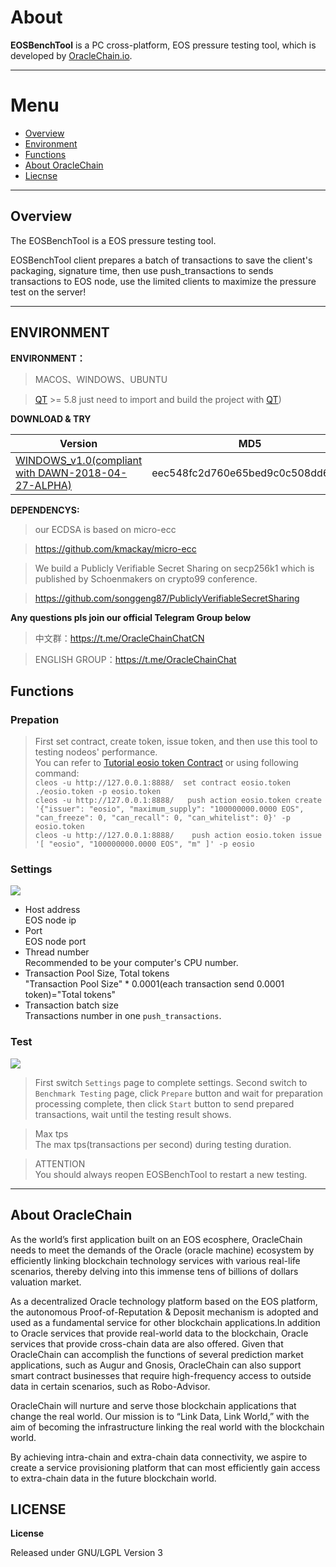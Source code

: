 # About


**EOSBenchTool** is a PC cross-platform, EOS pressure testing tool, which is developed by [OracleChain.io](https://oraclechain.io).

------------------------------

# Menu
* [Overview](#1)
* [Environment](#2)
* [Functions](#3)
* [About OracleChain](#4)
* [Liecnse](#4)

------------------------------

<h2 id="1">Overview</h2>


The EOSBenchTool is a EOS pressure testing tool. 

EOSBenchTool client prepares a batch of transactions to save the client's packaging, signature time, then use push_transactions to sends transactions to EOS node, use the limited clients to maximize the pressure test on the server!


------------------------------
<h2 id="2">ENVIRONMENT</h2>

**ENVIRONMENT：**

> MACOS、WINDOWS、UBUNTU

> [QT](https://www.qt.io/download) >= 5.8 just need to import and build the project with [QT](https://www.qt.io/download))

**DOWNLOAD & TRY**

|Version|MD5|
|------|---|
|[WINDOWS_v1.0(compliant with DAWN-2018-04-27-ALPHA)](https://github.com/OracleChain/EOSBenchTool/releases/download/1.0/EOSBenchTool_Windows_Release.zip)|eec548fc2d760e65bed9c0c508dd6e92|

**DEPENDENCYS:**

> our ECDSA is based on micro-ecc

> https://github.com/kmackay/micro-ecc

> We build a Publicly Verifiable Secret Sharing on secp256k1 which is published by Schoenmakers on crypto99 conference.

> https://github.com/songgeng87/PubliclyVerifiableSecretSharing


**Any questions pls join our official Telegram Group below**

> 中文群：https://t.me/OracleChainChatCN

> ENGLISH GROUP：https://t.me/OracleChainChat


<h2 id="3">Functions</h2>

### Prepation
>First set contract, create token, issue token, and then use this tool to testing nodeos' performance.<br>
You can refer to [Tutorial eosio token Contract](https://github.com/EOSIO/eos/wiki/Tutorial-eosio-token-Contract) or using following command:<br>
`cleos -u http://127.0.0.1:8888/  set contract eosio.token ./eosio.token -p eosio.token`<br>
`cleos -u http://127.0.0.1:8888/   push action eosio.token create '{"issuer": "eosio", "maximum_supply": "100000000.0000 EOS", "can_freeze": 0, "can_recall": 0, "can_whitelist": 0}' -p eosio.token`<br>
`cleos -u http://127.0.0.1:8888/    push action eosio.token issue '[ "eosio", "100000000.0000 EOS", "m" ]' -p eosio`

### Settings
![](https://github.com/OracleChain/EOSBenchTool/blob/master/screenshots/setting.PNG)
* Host address <br>
 EOS node ip
* Port <br>
 EOS node port
* Thread number <br>
 Recommended to be your computer's CPU number.
* Transaction Pool Size, Total tokens <br>
 "Transaction Pool Size" * 0.0001(each transaction send 0.0001 token)="Total tokens"
* Transaction batch size <br>
 Transactions number in one `push_transactions`.

### Test
![](https://github.com/OracleChain/EOSBenchTool/blob/master/screenshots/testing.png)
>First switch `Settings` page to complete settings.
>Second switch to `Benchmark Testing` page, click `Prepare` button and wait for preparation processing complete, then click `Start` button to send prepared transactions, wait until the testing result shows.

> Max tps<br>
  The max tps(transactions per second) during testing duration.

>ATTENTION<br>
 You should always reopen EOSBenchTool to restart a new testing.

------------------------------
<h2 id="4">About OracleChain</h2>


As the world’s first application built on an EOS ecosphere, OracleChain needs to meet the demands of the Oracle (oracle machine) ecosystem by efficiently linking blockchain technology services with various real-life scenarios, thereby delving into this immense tens of billions of dollars valuation market.


As a decentralized Oracle technology platform based on the EOS platform, the autonomous Proof-of-Reputation & Deposit mechanism is adopted and used as a fundamental service for other blockchain applications.In addition to Oracle services that provide real-world data to the blockchain, Oracle services that provide cross-chain data are also offered. Given that OracleChain can accomplish the functions of several prediction market applications, such as Augur and Gnosis, OracleChain can also support smart contract businesses that require high-frequency access to outside data in certain scenarios, such as Robo-Advisor.


OracleChain will nurture and serve those blockchain applications that change the real world. Our mission is to “Link Data, Link World,” with the aim of becoming the infrastructure linking the real world with the blockchain world.


By achieving intra-chain and extra-chain data connectivity, we aspire to create a service provisioning platform that can most efficiently gain access to extra-chain data in the future blockchain world.

<h2 id="5">LICENSE</h2>

**License**

Released under GNU/LGPL Version 3
